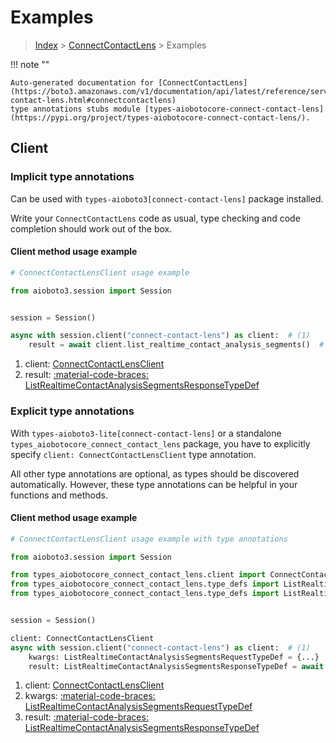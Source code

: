 # Examples

> [Index](../README.md) > [ConnectContactLens](./README.md) > Examples

!!! note ""

    Auto-generated documentation for [ConnectContactLens](https://boto3.amazonaws.com/v1/documentation/api/latest/reference/services/connect-contact-lens.html#connectcontactlens)
    type annotations stubs module [types-aiobotocore-connect-contact-lens](https://pypi.org/project/types-aiobotocore-connect-contact-lens/).

## Client

### Implicit type annotations

Can be used with `types-aioboto3[connect-contact-lens]` package installed.

Write your `ConnectContactLens` code as usual,
type checking and code completion should work out of the box.



#### Client method usage example

```python
# ConnectContactLensClient usage example

from aioboto3.session import Session


session = Session()

async with session.client("connect-contact-lens") as client:  # (1)
    result = await client.list_realtime_contact_analysis_segments()  # (2)
```

1. client: [ConnectContactLensClient](./client.md)
2. result: [:material-code-braces: ListRealtimeContactAnalysisSegmentsResponseTypeDef](./type_defs.md#listrealtimecontactanalysissegmentsresponsetypedef)






### Explicit type annotations

With `types-aioboto3-lite[connect-contact-lens]`
or a standalone `types_aiobotocore_connect_contact_lens` package, you have to explicitly specify
`client: ConnectContactLensClient` type annotation.

All other type annotations are optional, as types should be discovered automatically.
However, these type annotations can be helpful in your functions and methods.


#### Client method usage example

```python
# ConnectContactLensClient usage example with type annotations

from aioboto3.session import Session

from types_aiobotocore_connect_contact_lens.client import ConnectContactLensClient
from types_aiobotocore_connect_contact_lens.type_defs import ListRealtimeContactAnalysisSegmentsResponseTypeDef
from types_aiobotocore_connect_contact_lens.type_defs import ListRealtimeContactAnalysisSegmentsRequestTypeDef


session = Session()

client: ConnectContactLensClient
async with session.client("connect-contact-lens") as client:  # (1)
    kwargs: ListRealtimeContactAnalysisSegmentsRequestTypeDef = {...}  # (2)
    result: ListRealtimeContactAnalysisSegmentsResponseTypeDef = await client.list_realtime_contact_analysis_segments(**kwargs)  # (3)
```

1. client: [ConnectContactLensClient](./client.md)
2. kwargs: [:material-code-braces: ListRealtimeContactAnalysisSegmentsRequestTypeDef](./type_defs.md#listrealtimecontactanalysissegmentsrequesttypedef)
3. result: [:material-code-braces: ListRealtimeContactAnalysisSegmentsResponseTypeDef](./type_defs.md#listrealtimecontactanalysissegmentsresponsetypedef)






